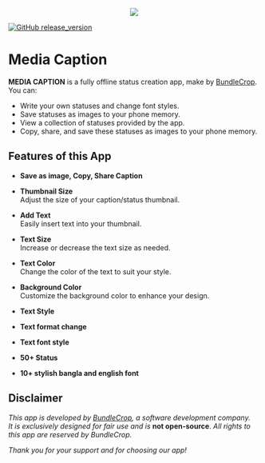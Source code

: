 <p align="center">
  <img src="https://raw.githubusercontent.com/sahariyarahamad/mediacaption/refs/heads/main/ic_logo_round.webp">
</p>

[![GitHub release_version](https://img.shields.io/github/v/release/sahariyarahamad/mediacaptionapp)](https://github.com/sahariyarahamad/mediacaptionapp/releases)



# Media Caption

**MEDIA CAPTION** is a fully offline status creation app, make by [BundleCrop](https://www.facebook.com/bundlecrop/). You can:
-	Write your own statuses and change font styles.
-	Save statuses as images to your phone memory.
-	View a collection of statuses provided by the app.
-	Copy, share, and save these statuses as images to your phone memory.

## Features of this App

- **Save as image, Copy, Share Caption**
- **Thumbnail Size**  
  Adjust the size of your caption/status thumbnail.

- **Add Text**  
  Easily insert text into your thumbnail.

- **Text Size**  
  Increase or decrease the text size as needed.

- **Text Color**  
  Change the color of the text to suit your style.

- **Background Color**  
  Customize the background color to enhance your design.

- **Text Style**

-  **Text format change**

-  **Text font style**

-   **50+ Status**

-    **10+ stylish bangla and english font**

## Disclaimer
*This app is developed by [BundleCrop](https://www.facebook.com/bundlecrop/), a software development company.  
It is exclusively designed for fair use and is* **not open-source**. *All rights to this app are reserved by BundleCrop.*

*Thank you for your support and for choosing our app!*
